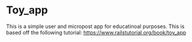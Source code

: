 # Toy_app

This is a simple user and micropost app for educatinoal purposes.
This is based off the following tutorial:
https://www.railstutorial.org/book/toy_app
